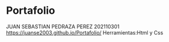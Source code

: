 # Portafolio
JUAN SEBASTIAN PEDRAZA PEREZ
202110301
https://juanse2003.github.io/Portafolio/
Herramientas:Html y Css
